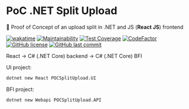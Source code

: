 # PoC .NET Split Upload

🔬 Proof of Concept of an upload split in .NET and JS (**React JS**) frontend

[![wakatime](https://wakatime.com/badge/github/GuilhermeStracini/POC-react-dotnet-SplitUpload.svg)](https://wakatime.com/badge/github/GuilhermeStracini/POC-react-dotnet-SplitUpload)
[![Maintainability](https://api.codeclimate.com/v1/badges/106a0470a729ac1fd273/maintainability)](https://codeclimate.com/github/GuilhermeStracini/POC-react-dotnet-SplitUpload/maintainability)
[![Test Coverage](https://api.codeclimate.com/v1/badges/106a0470a729ac1fd273/test_coverage)](https://codeclimate.com/github/GuilhermeStracini/POC-react-dotnet-SplitUpload/test_coverage)
[![CodeFactor](https://www.codefactor.io/repository/github/GuilhermeStracini/POC-react-dotnet-SplitUpload/badge)](https://www.codefactor.io/repository/github/GuilhermeStracini/POC-react-dotnet-SplitUpload)
[![GitHub license](https://img.shields.io/github/license/GuilhermeStracini/POC-react-dotnet-SplitUpload)](https://github.com/GuilhermeStracini/POC-react-dotnet-SplitUpload)
[![GitHub last commit](https://img.shields.io/github/last-commit/GuilhermeStracini/POC-react-dotnet-SplitUpload)](https://github.com/GuilhermeStracini/POC-react-dotnet-SplitUpload)

React -> C# (.NET Core) backend -> C# (.NET Core) BFI


UI project:
```bash
dotnet new React POCSplitUpload.UI
```

BFI project:
```bash
dotnet new Webapi POCSplitUpload.API
```

